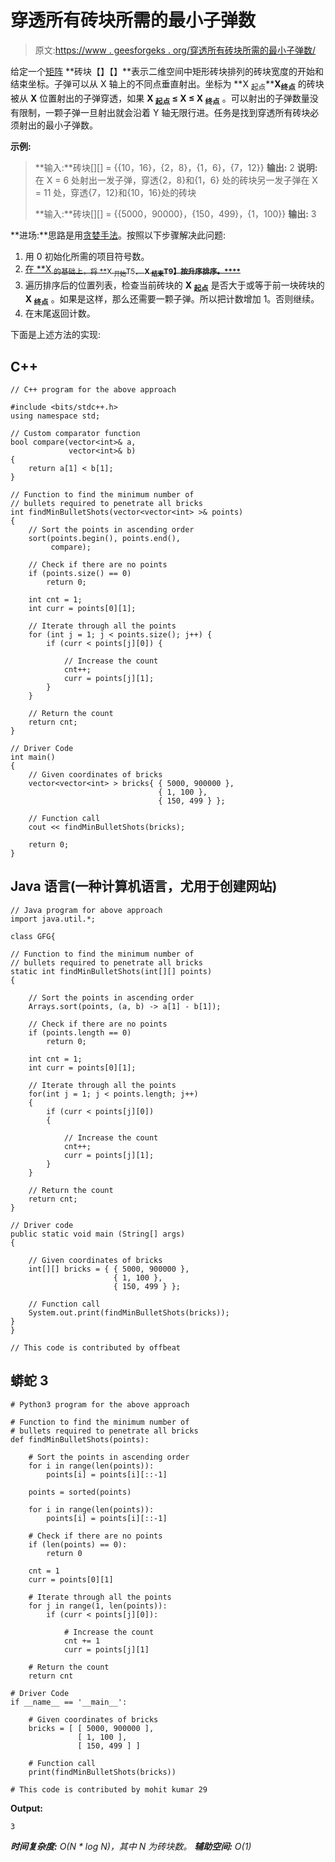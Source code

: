 # 穿透所有砖块所需的最小子弹数

> 原文:[https://www . geesforgeks . org/穿透所有砖块所需的最小子弹数/](https://www.geeksforgeeks.org/minimum-number-of-bullets-required-to-penetrate-all-bricks/)

给定一个[矩阵](https://www.geeksforgeeks.org/matrix/) **砖块【】【】**表示二维空间中矩形砖块排列的砖块宽度的开始和结束坐标。子弹可以从 X 轴上的不同点垂直射出。坐标为 **X <sub>起点</sub>****X<sub>终点</sub>** 的砖块被从 **X** 位置射出的子弹穿透，如果 **X <sub>起点</sub> ≤ X ≤ X <sub>终点</sub>** 。可以射出的子弹数量没有限制，一颗子弹一旦射出就会沿着 Y 轴无限行进。任务是找到穿透所有砖块必须射出的最小子弹数。

**示例:**

> **输入:**砖块[][] = {{10，16}，{2，8}，{1，6}，{7，12}}
> **输出:** 2
> **说明:**
> 在 X = 6 处射出一发子弹，穿透{2，8}和{1，6}
> 处的砖块另一发子弹在 X = 11 处，穿透{7，12}和{10，16}处的砖块
> 
> **输入:**砖块[][] = {{5000，90000}，{150，499}，{1，100}}
> **输出:** 3

**进场:**思路是用[贪婪手法](https://www.geeksforgeeks.org/greedy-algorithms/)。按照以下步骤解决此问题:

1.  用 0 初始化所需的项目符号数。
2.  [在 **X <sub>的基础上，将 **X <sub>开始</sub>T5、 **X <sub>结束</sub>T9】按升序排序。****</sub>**](https://www.geeksforgeeks.org/sort-c-stl/)
3.  遍历排序后的位置列表，检查当前砖块的 **X <sub>起点</sub>** 是否大于或等于前一块砖块的 **X <sub>终点</sub>** 。如果是这样，那么还需要一颗子弹。所以把计数增加 1。否则继续。
4.  在末尾返回计数。

下面是上述方法的实现:

## C++

```
// C++ program for the above approach

#include <bits/stdc++.h>
using namespace std;

// Custom comparator function
bool compare(vector<int>& a,
             vector<int>& b)
{
    return a[1] < b[1];
}

// Function to find the minimum number of
// bullets required to penetrate all bricks
int findMinBulletShots(vector<vector<int> >& points)
{
    // Sort the points in ascending order
    sort(points.begin(), points.end(),
         compare);

    // Check if there are no points
    if (points.size() == 0)
        return 0;

    int cnt = 1;
    int curr = points[0][1];

    // Iterate through all the points
    for (int j = 1; j < points.size(); j++) {
        if (curr < points[j][0]) {

            // Increase the count
            cnt++;
            curr = points[j][1];
        }
    }

    // Return the count
    return cnt;
}

// Driver Code
int main()
{
    // Given coordinates of bricks
    vector<vector<int> > bricks{ { 5000, 900000 },
                                 { 1, 100 },
                                 { 150, 499 } };

    // Function call
    cout << findMinBulletShots(bricks);

    return 0;
}
```

## Java 语言(一种计算机语言，尤用于创建网站)

```
// Java program for above approach
import java.util.*;

class GFG{

// Function to find the minimum number of 
// bullets required to penetrate all bricks 
static int findMinBulletShots(int[][] points) 
{ 

    // Sort the points in ascending order 
    Arrays.sort(points, (a, b) -> a[1] - b[1]);

    // Check if there are no points 
    if (points.length == 0) 
        return 0; 

    int cnt = 1; 
    int curr = points[0][1]; 

    // Iterate through all the points 
    for(int j = 1; j < points.length; j++) 
    { 
        if (curr < points[j][0])
        { 

            // Increase the count 
            cnt++; 
            curr = points[j][1]; 
        } 
    } 

    // Return the count 
    return cnt; 
} 

// Driver code
public static void main (String[] args)
{

    // Given coordinates of bricks 
    int[][] bricks = { { 5000, 900000 }, 
                       { 1, 100 }, 
                       { 150, 499 } }; 

    // Function call 
    System.out.print(findMinBulletShots(bricks)); 
}
}

// This code is contributed by offbeat
```

## 蟒蛇 3

```
# Python3 program for the above approach

# Function to find the minimum number of
# bullets required to penetrate all bricks
def findMinBulletShots(points):

    # Sort the points in ascending order
    for i in range(len(points)):
        points[i] = points[i][::-1]

    points = sorted(points)

    for i in range(len(points)):
        points[i] = points[i][::-1]

    # Check if there are no points
    if (len(points) == 0):
        return 0

    cnt = 1
    curr = points[0][1]

    # Iterate through all the points
    for j in range(1, len(points)):
        if (curr < points[j][0]):

            # Increase the count
            cnt += 1
            curr = points[j][1]

    # Return the count
    return cnt

# Driver Code
if __name__ == '__main__':

    # Given coordinates of bricks
    bricks = [ [ 5000, 900000 ],
               [ 1, 100 ],
               [ 150, 499 ] ]

    # Function call
    print(findMinBulletShots(bricks))

# This code is contributed by mohit kumar 29
```

**Output:** 

```
3

```

***时间复杂度:** O(N * log N)，其中 N 为砖块数。*
***辅助空间:** O(1)*